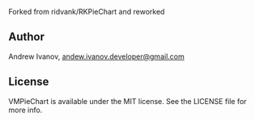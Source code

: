 Forked from ridvank/RKPieChart and reworked

## Author

Andrew Ivanov, andew.ivanov.developer@gmail.com

## License

VMPieChart is available under the MIT license. See the LICENSE file for more info.
